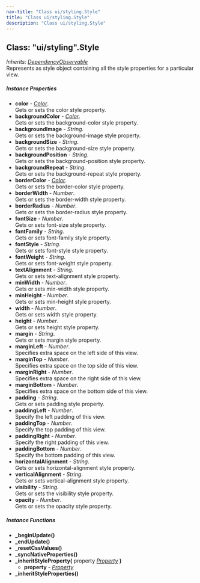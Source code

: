 ```yaml
---
nav-title: "Class ui/styling.Style"
title: "Class ui/styling.Style"
description: "Class ui/styling.Style"
---
```

## Class: "ui/styling".Style  
_Inherits:_ [_DependencyObservable_](../../ui/core/dependency-observable/DependencyObservable.md)  
Represents as style object containing all the style properties for a particular view.

##### Instance Properties
 - **color** - [_Color_](../../color/Color.md).    
  Gets or sets the color style property.
 - **backgroundColor** - [_Color_](../../color/Color.md).    
  Gets or sets the background-color style property.
 - **backgroundImage** - _String_.    
  Gets or sets the background-image style property.
 - **backgroundSize** - _String_.    
  Gets or sets the background-size style property.
 - **backgroundPosition** - _String_.    
  Gets or sets the background-position style property.
 - **backgroundRepeat** - _String_.    
  Gets or sets the background-repeat style property.
 - **borderColor** - [_Color_](../../color/Color.md).    
  Gets or sets the border-color style property.
 - **borderWidth** - _Number_.    
  Gets or sets the border-width style property.
 - **borderRadius** - _Number_.    
  Gets or sets the border-radius style property.
 - **fontSize** - _Number_.    
  Gets or sets font-size style property.
 - **fontFamily** - _String_.    
  Gets or sets font-family style property.
 - **fontStyle** - _String_.    
  Gets or sets font-style style property.
 - **fontWeight** - _String_.    
  Gets or sets font-weight style property.
 - **textAlignment** - _String_.    
  Gets or sets text-alignment style property.
 - **minWidth** - _Number_.    
  Gets or sets min-width style property.
 - **minHeight** - _Number_.    
  Gets or sets min-height style property.
 - **width** - _Number_.    
  Gets or sets width style property.
 - **height** - _Number_.    
  Gets or sets height style property.
 - **margin** - _String_.    
  Gets or sets margin style property.
 - **marginLeft** - _Number_.    
  Specifies extra space on the left side of this view.
 - **marginTop** - _Number_.    
  Specifies extra space on the top side of this view.
 - **marginRight** - _Number_.    
  Specifies extra space on the right side of this view.
 - **marginBottom** - _Number_.    
  Specifies extra space on the bottom side of this view.
 - **padding** - _String_.    
  Gets or sets padding style property.
 - **paddingLeft** - _Number_.    
  Specify the left padding of this view.
 - **paddingTop** - _Number_.    
  Specify the top padding of this view.
 - **paddingRight** - _Number_.    
  Specify the right padding of this view.
 - **paddingBottom** - _Number_.    
  Specify the bottom padding of this view.
 - **horizontalAlignment** - _String_.    
  Gets or sets horizontal-alignment style property.
 - **verticalAlignment** - _String_.    
  Gets or sets vertical-alignment style property.
 - **visibility** - _String_.    
  Gets or sets the visibility style property.
 - **opacity** - _Number_.    
  Gets or sets the opacity style property.

##### Instance Functions
 - **_beginUpdate()**
 - **_endUpdate()**
 - **_resetCssValues()**
 - **_syncNativeProperties()**
 - **_inheritStyleProperty(** property [_Property_](../../ui/core/dependency-observable/Property.md) **)**
   - **property** - [_Property_](../../ui/core/dependency-observable/Property.md)
 - **_inheritStyleProperties()**